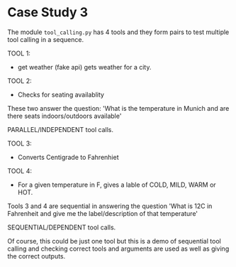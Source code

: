 # Case Study 3

The module `tool_calling.py` has 4 tools and they form pairs to test multiple tool calling in a sequence.

TOOL 1:
- get weather (fake api) gets weather for a city.

TOOL 2:
- Checks for seating availablity

These two answer the question: 'What is the temperature in Munich and are there seats indoors/outdoors available'

PARALLEL/INDEPENDENT tool calls.

TOOL 3:
- Converts Centigrade to Fahrenhiet

TOOL 4:
- For a given temperature in F, gives a lable of COLD, MILD, WARM or HOT.

Tools 3 and 4 are sequential in answering the question 'What is 12C in Fahrenheit and give me the label/description of that temperature'

SEQUENTIAL/DEPENDENT tool calls.

Of course, this could be just one tool but this is a demo of sequential tool calling and checking correct tools and arguments are used as well as giving the correct outputs.